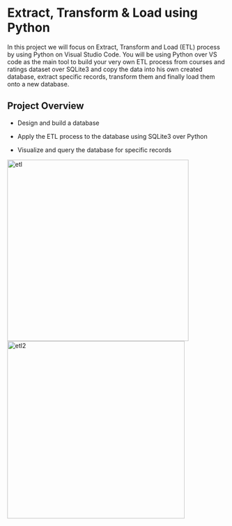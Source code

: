 # Extract, Transform & Load using Python
In this project we will focus on Extract, Transform and Load (ETL) process by using Python on Visual Studio Code. You will be using Python over VS code as the main tool to build your very own ETL process from courses and ratings dataset over SQLite3 and copy the data into his own created database, extract specific records, transform them and finally load them onto a new database.

## Project Overview
* Design and build a database

* Apply the ETL process to the database using SQLite3 over Python

* Visualize and query the database for specific records

<img width="416" alt="etl" src="https://user-images.githubusercontent.com/71408369/119578622-e03a8480-bd8a-11eb-98b5-0510b91a2d16.png">
<img width="407" alt="etl2" src="https://user-images.githubusercontent.com/71408369/119578627-e2044800-bd8a-11eb-9ff9-34d7cbcf0e8c.png">

